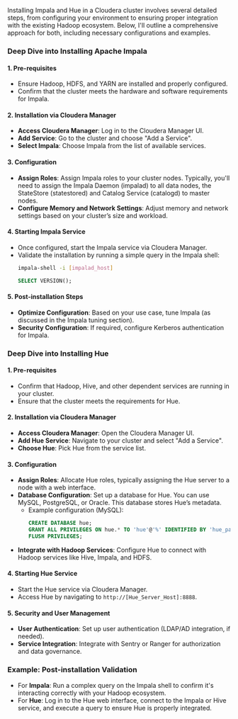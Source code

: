 Installing Impala and Hue in a Cloudera cluster involves several detailed steps, from configuring your environment to ensuring proper integration with the existing Hadoop ecosystem. Below, I'll outline a comprehensive approach for both, including necessary configurations and examples.

### Deep Dive into Installing Apache Impala

#### 1. Pre-requisites
- Ensure Hadoop, HDFS, and YARN are installed and properly configured.
- Confirm that the cluster meets the hardware and software requirements for Impala.

#### 2. Installation via Cloudera Manager
- **Access Cloudera Manager**: Log in to the Cloudera Manager UI.
- **Add Service**: Go to the cluster and choose "Add a Service".
- **Select Impala**: Choose Impala from the list of available services.

#### 3. Configuration
- **Assign Roles**: Assign Impala roles to your cluster nodes. Typically, you'll need to assign the Impala Daemon (impalad) to all data nodes, the StateStore (statestored) and Catalog Service (catalogd) to master nodes.
- **Configure Memory and Network Settings**: Adjust memory and network settings based on your cluster’s size and workload.

#### 4. Starting Impala Service
- Once configured, start the Impala service via Cloudera Manager.
- Validate the installation by running a simple query in the Impala shell:
  ```bash
  impala-shell -i [impalad_host]
  ```
  ```sql
  SELECT VERSION();
  ```

#### 5. Post-installation Steps
- **Optimize Configuration**: Based on your use case, tune Impala (as discussed in the Impala tuning section).
- **Security Configuration**: If required, configure Kerberos authentication for Impala.

### Deep Dive into Installing Hue

#### 1. Pre-requisites
- Confirm that Hadoop, Hive, and other dependent services are running in your cluster.
- Ensure that the cluster meets the requirements for Hue.

#### 2. Installation via Cloudera Manager
- **Access Cloudera Manager**: Open the Cloudera Manager UI.
- **Add Hue Service**: Navigate to your cluster and select "Add a Service".
- **Choose Hue**: Pick Hue from the service list.

#### 3. Configuration
- **Assign Roles**: Allocate Hue roles, typically assigning the Hue server to a node with a web interface.
- **Database Configuration**: Set up a database for Hue. You can use MySQL, PostgreSQL, or Oracle. This database stores Hue’s metadata.
  - Example configuration (MySQL):
    ```sql
    CREATE DATABASE hue;
    GRANT ALL PRIVILEGES ON hue.* TO 'hue'@'%' IDENTIFIED BY 'hue_password';
    FLUSH PRIVILEGES;
    ```
- **Integrate with Hadoop Services**: Configure Hue to connect with Hadoop services like Hive, Impala, and HDFS.

#### 4. Starting Hue Service
- Start the Hue service via Cloudera Manager.
- Access Hue by navigating to `http://[Hue_Server_Host]:8888`.

#### 5. Security and User Management
- **User Authentication**: Set up user authentication (LDAP/AD integration, if needed).
- **Service Integration**: Integrate with Sentry or Ranger for authorization and data governance.

### Example: Post-installation Validation
- For **Impala**: Run a complex query on the Impala shell to confirm it's interacting correctly with your Hadoop ecosystem.
- For **Hue**: Log in to the Hue web interface, connect to the Impala or Hive service, and execute a query to ensure Hue is properly integrated.